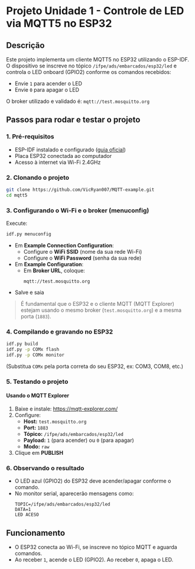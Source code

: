 # Projeto Unidade 1 - Controle de LED via MQTT5 no ESP32

## Descrição
Este projeto implementa um cliente MQTT5 no ESP32 utilizando o ESP-IDF. O dispositivo se inscreve no tópico `/ifpe/ads/embarcados/esp32/led` e controla o LED onboard (GPIO2) conforme os comandos recebidos:
- Envie `1` para acender o LED
- Envie `0` para apagar o LED

O broker utilizado e validado é: `mqtt://test.mosquitto.org`

## Passos para rodar e testar o projeto

### 1. Pré-requisitos
- ESP-IDF instalado e configurado ([guia oficial](https://docs.espressif.com/projects/esp-idf/pt/latest/esp32/get-started/))
- Placa ESP32 conectada ao computador
- Acesso à internet via Wi-Fi 2.4GHz

### 2. Clonando o projeto
```sh
git clone https://github.com/VicRyan007/MQTT-example.git
cd mqtt5
```

### 3. Configurando o Wi-Fi e o broker (menuconfig)
Execute:
```sh
idf.py menuconfig
```
- Em **Example Connection Configuration**:
  - Configure o **WiFi SSID** (nome da sua rede Wi-Fi)
  - Configure o **WiFi Password** (senha da sua rede)
- Em **Example Configuration**:
  - Em **Broker URL**, coloque:
    ```
    mqtt://test.mosquitto.org
    ```
- Salve e saia

> É fundamental que o ESP32 e o cliente MQTT (MQTT Explorer) estejam usando o mesmo broker (`test.mosquitto.org`) e a mesma porta (`1883`).

### 4. Compilando e gravando no ESP32
```sh
idf.py build
idf.py -p COMx flash
idf.py -p COMx monitor
```
(Substitua `COMx` pela porta correta do seu ESP32, ex: COM3, COM8, etc.)

### 5. Testando o projeto

#### Usando o MQTT Explorer
1. Baixe e instale: https://mqtt-explorer.com/
2. Configure:
   - **Host:** `test.mosquitto.org`
   - **Port:** `1883`
   - **Tópico:** `/ifpe/ads/embarcados/esp32/led`
   - **Payload:** `1` (para acender) ou `0` (para apagar)
   - **Modo:** `raw`
3. Clique em **PUBLISH**

### 6. Observando o resultado
- O LED azul (GPIO2) do ESP32 deve acender/apagar conforme o comando.
- No monitor serial, aparecerão mensagens como:
  ```
  TOPIC=/ifpe/ads/embarcados/esp32/led
  DATA=1
  LED ACESO
  ```
  
## Funcionamento
- O ESP32 conecta ao Wi-Fi, se inscreve no tópico MQTT e aguarda comandos.
- Ao receber `1`, acende o LED (GPIO2). Ao receber `0`, apaga o LED.

